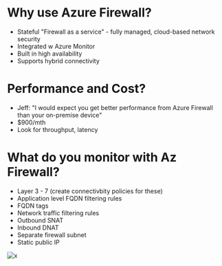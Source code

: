 # Why use Azure Firewall?

- Stateful "Firewall as a service" - fully managed, cloud-based network security
- Integrated w Azure Monitor
- Built in high availability
- Supports hybrid connectivity

# Performance and Cost?
- Jeff: "I would expect you get better performance from Azure Firewall than your on-premise device"
- $900/mth
- Look for throughput, latency

# What do you monitor with Az Firewall?
- Layer 3 - 7 (create connectivbity policies for these)
- Application level FQDN filtering rules
- FQDN tags
- Network traffic filtering rules
- Outbound SNAT
- Inbound DNAT
- Separate firewall subnet
- Static public IP

![x](https://i.imgur.com/h3Vy2uS.png)
